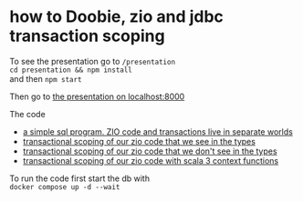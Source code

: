 # how to Doobie, zio and jdbc transaction scoping


To see the presentation go to `/presentation`  
```cd presentation && npm install```    
and then
```npm start```  

Then go to [the presentation on localhost:8000](http://localhost:8000)



The code
- [a simple sql program. ZIO code and transactions live in separate worlds ](code/app/src/test/scala/demo/DoobieZio0.scala)
- [transactional scoping of our zio code that we see in the types ](code/app/src/test/scala/demo/DoobieZio1.scala)
- [transactional scoping of our zio code that we don't see in the types ](code/app/src/test/scala/demo/DoobieZio2.scala)
- [transactional scoping of our zio code with scala 3 context functions ](code/app/src/test/scala/demo/DoobieZio3.scala)

To run the code first start the db with  
```docker compose up -d --wait```